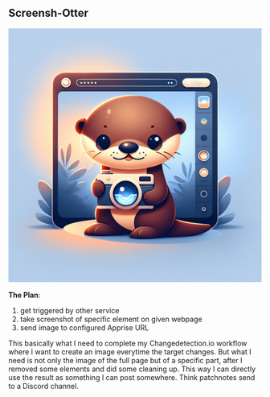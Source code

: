 ## Screensh-Otter

![Image of an otter taking a photo of a screen](screensh-otter-header.png)

**The Plan**:
1. get triggered by other service
2. take screenshot of specific element on given webpage
3. send image to configured Apprise URL

This basically what I need to complete my Changedetection.io workflow where I
want to create an image everytime the target changes. But what I need is not
only the image of the full page but of a specific part, after I removed some
elements and did some cleaning up. This way I can directly use the result as
something I can post somewhere. Think patchnotes send to a Discord channel.
